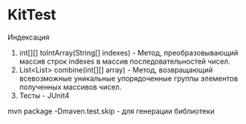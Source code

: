 # KitTest
Индексация
1. int[][] toIntArray(String[] indexes) - Метод, преобразовывающий массив строк indexes в массив последовательностей чисел.
2. List<List<Integer>> combine(int[][] array) - Метод, возвращающий всевозможные уникальные упорядоченные группы элементов полученных массивов чисел.
3. Тесты - JUnit4

mvn package -Dmaven.test.skip - для генерации библиотеки
